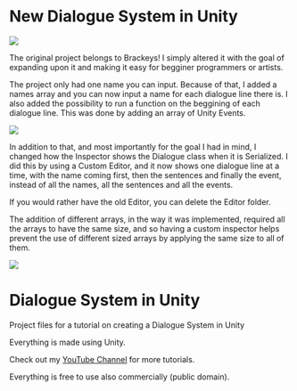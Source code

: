 # New Dialogue System in Unity

![](https://i.imgur.com/1Wupnmm.gif)

The original project belongs to Brackeys! I simply altered it with the goal of expanding upon it and making it easy for begginer programmers or artists.

The project only had one name you can input. Because of that, I added a names array and you can now input a name for each dialogue line there is.
I also added the possibility to run a function on the beggining of each dialogue line. This was done by adding an array of Unity Events.

![](https://i.imgur.com/JVOulgJ.gif)

In addition to that, and most importantly for the goal I had in mind, I changed how the Inspector shows the Dialogue class when it is Serialized.
I did this by using a Custom Editor, and it now shows one dialogue line at a time, with the name coming first, then the sentences and finally the event, instead of all the names, all the sentences and all the events.

If you would rather have the old Editor, you can delete the Editor folder.

The addition of different arrays, in the way it was implemented, required all the arrays to have the same size, and so having a custom inspector helps prevent the use of different sized arrays by applying the same size to all of them.


![](https://i.imgur.com/fhI208X.png)

# Dialogue System in Unity
Project files for a tutorial on creating a Dialogue System in Unity

Everything is made using Unity.

Check out my [YouTube Channel](http://youtube.com/brackeys) for more tutorials.

Everything is free to use also commercially (public domain).
